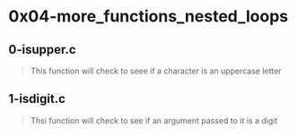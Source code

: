 # 0x04-more_functions_nested_loops

## 0-isupper.c
> This function will check to seee if a character is an uppercase letter

## 1-isdigit.c
> Thsi function will check to see if an argument passed to it is a digit
